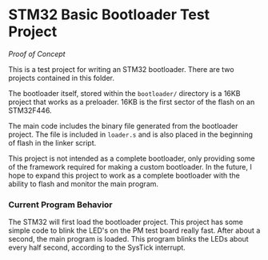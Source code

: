 # STM32 Basic Bootloader Test Project
*Proof of Concept*

This is a test project for writing an STM32 bootloader. There are two projects contained in this folder.

The bootloader itself, stored within the `bootloader/` directory is a 16KB project that works as a preloader. 16KB is the first sector of the flash on an STM32F446.

The main code includes the binary file generated from the bootloader project. The file is included in `loader.s` and is also placed in the beginning of flash in the linker script.

This project is not intended as a complete bootloader, only providing some of the framework required for making a custom bootloader. In the future, I hope to expand this project to work as a
complete bootloader with the ability to flash and monitor the main program.

### Current Program Behavior
The STM32 will first load the bootloader project. This project has some simple code to blink the LED's on the PM test board really fast. After about a second, the main program is loaded.
This program blinks the LEDs about every half second, according to the SysTick interrupt.